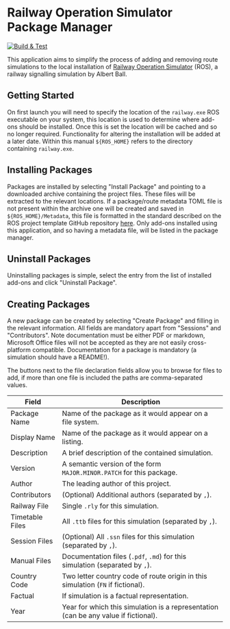# Railway Operation Simulator Package Manager
[![Build & Test](https://github.com/Railway-Op-Sim/ROSPkgManager/actions/workflows/build_packager.yaml/badge.svg)](https://github.com/Railway-Op-Sim/ROSPkgManager/actions/workflows/build_packager.yaml)

This application aims to simplify the process of adding and removing route simulations to the local installation of [Railway Operation Simulator](https://railwayoperationsimulator.com/) (ROS), a railway signalling simulation by Albert Ball.

## Getting Started
On first launch you will need to specify the location of the `railway.exe` ROS executable on your system, this location is used to determine where add-ons should be installed. Once this is set the location will be cached and so no longer required. Functionality for altering the installation will be added at a later date. Within this manual `${ROS_HOME}` refers to the directory containing `railway.exe`.

## Installing Packages
Packages are installed by selecting "Install Package" and pointing to a downloaded archive containing the project files. These files will be extracted to the relevant locations. If a package/route metadata TOML file is not present within the archive one will be created and saved in `${ROS_HOME}/Metadata`, this file is formatted in the standard described on the ROS project template GitHub repository [here](https://github.com/Railway-Op-Sim/UN-Template/blob/master/README.md). Only add-ons installed using this application, and so having a metadata file, will be listed in the package manager.

## Uninstall Packages
Uninstalling packages is simple, select the entry from the list of installed add-ons and click "Uninstall Package".

## Creating Packages
A new package can be created by selecting "Create Package" and filling in the relevant information. All fields are mandatory apart from "Sessions" and "Contributors". Note documentation must be either PDF or markdown, Microsoft Office files will not be accepted as they are not easily cross-platform compatible. Documentation for a package is mandatory (a simulation should have a README!).

The buttons next to the file declaration fields allow you to browse for files to add, if more than one file is included the paths are comma-separated values.

|**Field**|**Description**|
|---|---|
|Package Name|Name of the package as it would appear on a file system.|
|Display Name|Name of the package as it would appear on a listing.|
|Description|A brief description of the contained simulation.|
|Version|A semantic version of the form `MAJOR.MINOR.PATCH` for this package.|
|Author|The leading author of this project.|
|Contributors|(Optional) Additional authors (separated by `,`).|
|Railway File|Single `.rly` for this simulation.|
|Timetable Files|All `.ttb` files for this simulation (separated by `,`).|
|Session Files|(Optional) All `.ssn` files for this simulation (separated by `,`).|
|Manual Files|Documentation files (`.pdf`, `.md`) for this simulation (separated by `,`).|
|Country Code|Two letter country code of route origin in this simulation (`FN` if fictional).|
|Factual|If simulation is a factual representation.|
|Year|Year for which this simulation is a representation (can be any value if fictional).|

